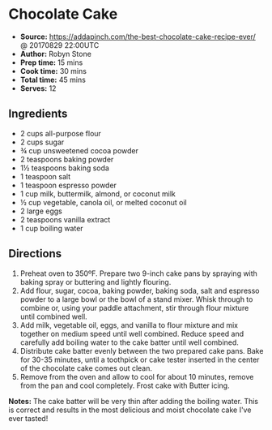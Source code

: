 # Chocolate Cake
 * **Source:** https://addapinch.com/the-best-chocolate-cake-recipe-ever/ @ 20170829 22:00UTC
 * **Author:** Robyn Stone
 * **Prep time:** 15 mins
 * **Cook time:** 30 mins
 * **Total time:** 45 mins
 * **Serves:** 12

## Ingredients
 * 2 cups all-purpose flour
 * 2 cups sugar
 * ¾ cup unsweetened cocoa powder
 * 2 teaspoons baking powder
 * 1½ teaspoons baking soda
 * 1 teaspoon salt
 * 1 teaspoon espresso powder
 * 1 cup milk, buttermilk, almond, or coconut milk
 * ½ cup vegetable, canola oil, or melted coconut oil
 * 2 large eggs
 * 2 teaspoons vanilla extract
 * 1 cup boiling water

## Directions
1. Preheat oven to 350ºF. Prepare two 9-inch cake pans by spraying with baking spray or buttering and lightly flouring.
2. Add flour, sugar, cocoa, baking powder, baking soda, salt and espresso powder to a large bowl or the bowl of a stand mixer. Whisk through to combine or, using your paddle attachment, stir through flour mixture until combined well.
3. Add milk, vegetable oil, eggs, and vanilla to flour mixture and mix together on medium speed until well combined. Reduce speed and carefully add boiling water to the cake batter until well combined.
4. Distribute cake batter evenly between the two prepared cake pans. Bake for 30-35 minutes, until a toothpick or cake tester inserted in the center of the chocolate cake comes out clean.
5. Remove from the oven and allow to cool for about 10 minutes, remove from the pan and cool completely.
Frost cake with Butter icing.

**Notes:** The cake batter will be very thin after adding the boiling water. This is correct and results in the most delicious and moist chocolate cake I've ever tasted!